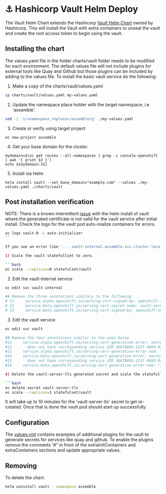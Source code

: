 # ⚓️ Hashicorp Vault Helm Deploy

The Vault Helm Chart extends the Hashicorp [Vault Helm Chart](https://github.com/hashicorp/vault-helm) owned by Hashicorp. This will install the Vault with extra containers to unseal the vault and create the root access token to begin using the vault. 

## Installing the chart

The values.yaml file in the folder charts/vault folder needs to be modified for each environment. The default values file will not include plugins for external tools like Quay and Github but those plugins can be included by adding to the values file.  To install the basic vault service do the following:

1) Make a copy of the charts/vault/values.yaml 
```bash
cp charts/vault/values.yaml my-values.yaml
```
2) Update the namespace place holder with the target namespace, i.e 'assemble'.
```bash
sed -i 's/<namespace_replace>/assemble/g' ./my-values.yaml
```
3) Create or verify using target project
```
oc new-project assemble
```

4) Get your base domain for the cluster.
```
mydomain=$(oc get routes --all-namespaces | grep -i console-openshift | awk '{ print $3 }')
echo ${mydomain:31}
```

5) Install via Helm
```bach
helm install vault --set base_domain="example.com" --values ./my-values.yaml ./charts/vault
```

## Post installation verification

NOTE: There is a known intermittent [issue](https://github.com/hashicorp/vault-helm/issues/674) with the helm install of vault where the generated certificate is not valid for the vault service after initial install. Check the logs for the vault pod auto-inialize containers for errors.

```bash
oc logs vault-0 -c auto-initializer
``

If you see an error like '... vault-internal.assemble.svc.cluster.local, not vault.assemble.svc.' perform the following steps to fix.

1) Scale the vault statefullset to zero.

```bash
oc scale --replicas=0 statefulset/vault
```
2) Edit the vault-internal service

```bash
oc edit svc vault-internal

## Remove the three annotations similary to the following
# 11     service.alpha.openshift.io/serving-cert-signed-by: openshift-service-serving-signer@1667207204
# 12     service.beta.openshift.io/serving-cert-secret-name: vault-server-tls
# 13     service.beta.openshift.io/serving-cert-signed-by: openshift-service-serving-signer@1667207204
```

3) Edit the vault service

```bash
oc edit svc vault

## Remove the four annotations similar to the ones below
#11     service.alpha.openshift.io/serving-cert-generation-error: secret assemble-dev/vault-server-tls
#12       does not have corresponding service UID 36678892-121f-4693-94a4-173a41a6b8c4
#13     service.alpha.openshift.io/serving-cert-generation-error-num: "10"
#14     service.beta.openshift.io/serving-cert-generation-error: secret assemble-dev/vault-server-tls
#15       does not have corresponding service UID 36678892-121f-4693-94a4-173a41a6b8c4
#16     service.beta.openshift.io/serving-cert-generation-error-num: "10"

4) Delete the vault-server-tls generated secret and scale the statefullset back to 1

```bash
oc delete secret vault-server-tls
oc scale --replicas=1 statefulset/vault
```

It will take up to 10 minutes for the 'vault-server-tls' secret to get re-created. Once that is done the vault pod should start up successfully.

## Configuration

The [values.yml](values.yaml) contains examples of additional plugins for the vault to generate secrets for services like quay and github. To enable the plugins remove the comments '#" in front of the extraInitContainers and extraContainers sections and update appropriate values. 

## Removing

To delete the chart:
```bash
helm uninstall vault --namespace assemble
```
